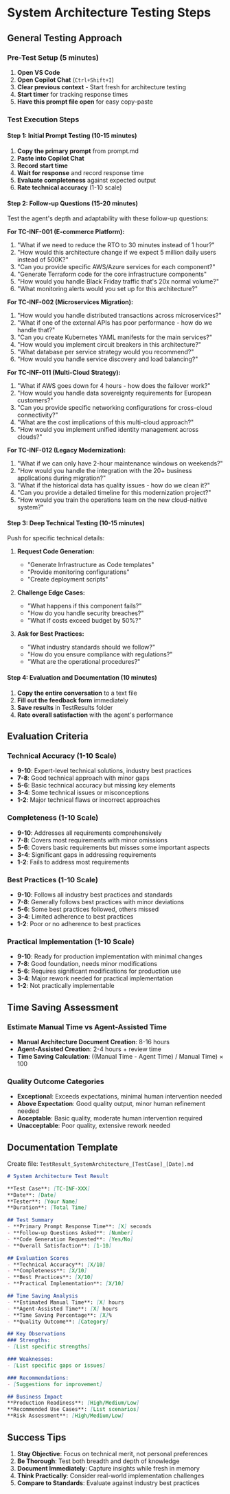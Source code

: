 # System Architecture Testing Steps

## General Testing Approach

### Pre-Test Setup (5 minutes)
1. **Open VS Code**
2. **Open Copilot Chat** (`Ctrl+Shift+I`)
3. **Clear previous context** - Start fresh for architecture testing
4. **Start timer** for tracking response times
5. **Have this prompt file open** for easy copy-paste

### Test Execution Steps

#### Step 1: Initial Prompt Testing (10-15 minutes)
1. **Copy the primary prompt** from prompt.md
2. **Paste into Copilot Chat**
3. **Record start time**
4. **Wait for response** and record response time
5. **Evaluate completeness** against expected output
6. **Rate technical accuracy** (1-10 scale)

#### Step 2: Follow-up Questions (15-20 minutes)
Test the agent's depth and adaptability with these follow-up questions:

**For TC-INF-001 (E-commerce Platform):**
1. "What if we need to reduce the RTO to 30 minutes instead of 1 hour?"
2. "How would this architecture change if we expect 5 million daily users instead of 500K?"
3. "Can you provide specific AWS/Azure services for each component?"
4. "Generate Terraform code for the core infrastructure components"
5. "How would you handle Black Friday traffic that's 20x normal volume?"
6. "What monitoring alerts would you set up for this architecture?"

**For TC-INF-002 (Microservices Migration):**
1. "How would you handle distributed transactions across microservices?"
2. "What if one of the external APIs has poor performance - how do we handle that?"
3. "Can you create Kubernetes YAML manifests for the main services?"
4. "How would you implement circuit breakers in this architecture?"
5. "What database per service strategy would you recommend?"
6. "How would you handle service discovery and load balancing?"

**For TC-INF-011 (Multi-Cloud Strategy):**
1. "What if AWS goes down for 4 hours - how does the failover work?"
2. "How would you handle data sovereignty requirements for European customers?"
3. "Can you provide specific networking configurations for cross-cloud connectivity?"
4. "What are the cost implications of this multi-cloud approach?"
5. "How would you implement unified identity management across clouds?"

**For TC-INF-012 (Legacy Modernization):**
1. "What if we can only have 2-hour maintenance windows on weekends?"
2. "How would you handle the integration with the 20+ business applications during migration?"
3. "What if the historical data has quality issues - how do we clean it?"
4. "Can you provide a detailed timeline for this modernization project?"
5. "How would you train the operations team on the new cloud-native system?"

#### Step 3: Deep Technical Testing (10-15 minutes)
Push for specific technical details:

1. **Request Code Generation:**
   - "Generate Infrastructure as Code templates"
   - "Provide monitoring configurations"
   - "Create deployment scripts"

2. **Challenge Edge Cases:**
   - "What happens if this component fails?"
   - "How do you handle security breaches?"
   - "What if costs exceed budget by 50%?"

3. **Ask for Best Practices:**
   - "What industry standards should we follow?"
   - "How do you ensure compliance with regulations?"
   - "What are the operational procedures?"

#### Step 4: Evaluation and Documentation (10 minutes)
1. **Copy the entire conversation** to a text file
2. **Fill out the feedback form** immediately
3. **Save results** in TestResults folder
4. **Rate overall satisfaction** with the agent's performance

## Evaluation Criteria

### Technical Accuracy (1-10 Scale)
- **9-10**: Expert-level technical solutions, industry best practices
- **7-8**: Good technical approach with minor gaps
- **5-6**: Basic technical accuracy but missing key elements
- **3-4**: Some technical issues or misconceptions
- **1-2**: Major technical flaws or incorrect approaches

### Completeness (1-10 Scale)
- **9-10**: Addresses all requirements comprehensively
- **7-8**: Covers most requirements with minor omissions
- **5-6**: Covers basic requirements but misses some important aspects
- **3-4**: Significant gaps in addressing requirements
- **1-2**: Fails to address most requirements

### Best Practices (1-10 Scale)
- **9-10**: Follows all industry best practices and standards
- **7-8**: Generally follows best practices with minor deviations
- **5-6**: Some best practices followed, others missed
- **3-4**: Limited adherence to best practices
- **1-2**: Poor or no adherence to best practices

### Practical Implementation (1-10 Scale)
- **9-10**: Ready for production implementation with minimal changes
- **7-8**: Good foundation, needs minor modifications
- **5-6**: Requires significant modifications for production use
- **3-4**: Major rework needed for practical implementation
- **1-2**: Not practically implementable

## Time Saving Assessment

### Estimate Manual Time vs Agent-Assisted Time
- **Manual Architecture Document Creation**: 8-16 hours
- **Agent-Assisted Creation**: 2-4 hours + review time
- **Time Saving Calculation**: ((Manual Time - Agent Time) / Manual Time) × 100

### Quality Outcome Categories
- **Exceptional**: Exceeds expectations, minimal human intervention needed
- **Above Expectation**: Good quality output, minor human refinement needed
- **Acceptable**: Basic quality, moderate human intervention required
- **Unacceptable**: Poor quality, extensive rework needed

## Documentation Template

Create file: `TestResult_SystemArchitecture_[TestCase]_[Date].md`

```markdown
# System Architecture Test Result

**Test Case**: [TC-INF-XXX]
**Date**: [Date]
**Tester**: [Your Name]
**Duration**: [Total Time]

## Test Summary
- **Primary Prompt Response Time**: [X] seconds
- **Follow-up Questions Asked**: [Number]
- **Code Generation Requested**: [Yes/No]
- **Overall Satisfaction**: [1-10]

## Evaluation Scores
- **Technical Accuracy**: [X/10]
- **Completeness**: [X/10]  
- **Best Practices**: [X/10]
- **Practical Implementation**: [X/10]

## Time Saving Analysis
- **Estimated Manual Time**: [X] hours
- **Agent-Assisted Time**: [X] hours
- **Time Saving Percentage**: [X]%
- **Quality Outcome**: [Category]

## Key Observations
### Strengths:
- [List specific strengths]

### Weaknesses:
- [List specific gaps or issues]

### Recommendations:
- [Suggestions for improvement]

## Business Impact
**Production Readiness**: [High/Medium/Low]
**Recommended Use Cases**: [List scenarios]
**Risk Assessment**: [High/Medium/Low]
```

## Success Tips
1. **Stay Objective**: Focus on technical merit, not personal preferences
2. **Be Thorough**: Test both breadth and depth of knowledge
3. **Document Immediately**: Capture insights while fresh in memory
4. **Think Practically**: Consider real-world implementation challenges
5. **Compare to Standards**: Evaluate against industry best practices
